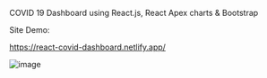 COVID 19 Dashboard using React.js, React Apex charts & Bootstrap

Site Demo:

https://react-covid-dashboard.netlify.app/


![image](https://user-images.githubusercontent.com/14010423/110236538-541f7a80-7f5c-11eb-8769-b576fe61374e.png)
